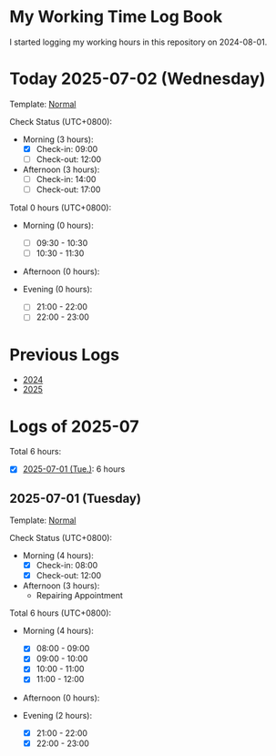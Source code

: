 # My Working Time Log Book

I started logging my working hours in this repository on 2024-08-01.

# Today 2025-07-02 (Wednesday)

Template: [Normal](Templates/Normal-v2.md#normal-template-with-check-status)

Check Status (UTC+0800):

- Morning (3 hours):
  - [x] Check-in: 09:00
  - [ ] Check-out: 12:00
- Afternoon (3 hours):
  - [ ] Check-in: 14:00
  - [ ] Check-out: 17:00

Total 0 hours (UTC+0800):

- Morning (0 hours):
  - [ ] 09:30 - 10:30
  - [ ] 10:30 - 11:30

- Afternoon (0 hours):

- Evening (0 hours):
  - [ ] 21:00 - 22:00
  - [ ] 22:00 - 23:00

# Previous Logs

- [2024](./2024/2024.md)
- [2025](./2025/2025.md)

# Logs of 2025-07

Total 6 hours:

- [x] [2025-07-01 (Tue.)](#2025-07-01-tuesday): 6 hours

## 2025-07-01 (Tuesday)

Template: [Normal](Templates/Normal-v2.md#normal-template-with-check-status)

Check Status (UTC+0800):

- Morning (4 hours):
  - [x] Check-in: 08:00
  - [x] Check-out: 12:00
- Afternoon (3 hours):
  - Repairing Appointment

Total 6 hours (UTC+0800):

- Morning (4 hours):
  - [x] 08:00 - 09:00
  - [x] 09:00 - 10:00
  - [x] 10:00 - 11:00
  - [x] 11:00 - 12:00

- Afternoon (0 hours):

- Evening (2 hours):
  - [x] 21:00 - 22:00
  - [x] 22:00 - 23:00
